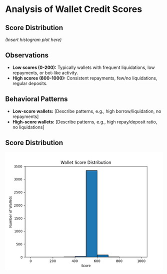 # Analysis of Wallet Credit Scores

## Score Distribution

*(Insert histogram plot here)*

## Observations

- **Low scores (0-200):** Typically wallets with frequent liquidations, low repayments, or bot-like activity.
- **High scores (800-1000):** Consistent repayments, few/no liquidations, regular deposits.

## Behavioral Patterns

- **Low-score wallets:** [Describe patterns, e.g., high borrow/liquidation, no repayments]
- **High-score wallets:** [Describe patterns, e.g., high repay/deposit ratio, no liquidations]

## Score Distribution

![Score Distribution](score_distribution.png)